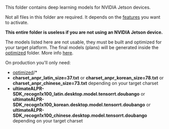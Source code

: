 This folder contains deep learning models for NVIDIA Jetson devices.

Not all files in this folder are required. It depends on the [features](https://www.doubango.org/SDKs/anpr/docs/Features.html) you want to activate.

**This entire folder is useless if you are not using an NVIDIA Jetson device.**

The models listed here are not usable, they must be built and optimized for your target platform. The final models (plans) will be generated inside the [optimized](optimized) folder.
More info [here](../../Jetson.md#building-optimized-models).

On production you'll only need:
  - [optimized](optimized)/*
  - **charset_anpr_latin_size=37.txt** or **charset_anpr_korean_size=78.txt** or **charset_anpr_chinese_size=73.txt** depending on your target charset
  - **ultimateALPR-SDK_recogn1x100_latin.desktop.model.tensorrt.doubango** or **ultimateALPR-SDK_recogn1x100_korean.desktop.model.tensorrt.doubango** or **ultimateALPR-SDK_recogn1x100_chinese.desktop.model.tensorrt.doubango** depending on your target charset
